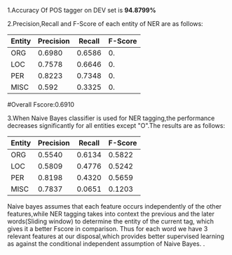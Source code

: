 1.Accuracy Of POS tagger on DEV set is **94.8799%**

2.Precision,Recall and F-Score of each entity of NER are as follows:

Entity | Precision | Recall | F-Score
-------|-----------|--------|------------------
ORG  | 0.6980	   | 0.6586	| 0.
LOC  | 0.7578	   | 0.6646 | 0.
PER  | 0.8223    | 0.7348 | 0.
MISC | 0.592    | 0.3325 | 0.

#Overall Fscore:0.6910

3.When Naive Bayes classifier is used for NER tagging,the performance decreases significantly for all entities except "O".The results are as follows:

Entity | Precision | Recall | F-Score
-------|-----------|--------|------------------
ORG  | 0.5540	   | 0.6134	| 0.5822
LOC  | 0.5809	   | 0.4776 | 0.5242
PER  | 0.8198    | 0.4320 | 0.5659
MISC | 0.7837    | 0.0651 | 0.1203


Naive bayes assumes that each feature occurs independently of the other features,while NER tagging takes into context the previous and the later words(Sliding window) to determine the entity of the current tag, which gives it a better Fscore in comparison.
Thus for each word we have 3 relevant features at our disposal,which provides better supervised learning as against the conditional independent assumption of Naive Bayes.
.